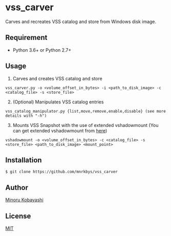 # vss_carver
Carves and recreates VSS catalog and store from Windows disk image.

## Requirement
- Python 3.6+ or Python 2.7+

## Usage
1. Carves and creates VSS catalog and store
```
vss_carver.py -o <volume_offset_in_bytes> -i <path_to_disk_image> -c <catalog_file> -s <store_file>
```
2. (Optional) Manipulates VSS catalog entries
```
vss_catalog_manipulator.py {list,move,remove,enable,disable} (see more details with "-h")
```
3. Mounts VSS Snapshot with the use of extended vshadowmount (You can get extended vshadowmount from [here](https://github.com/mnrkbys/vss_carver/tree/master/extended-libvshadow))
```
vshadowmount -o <volume_offset_in_bytes> -c <catalog_file> -s <store_file> <path_to_disk_image> <mount_point>
```

## Installation
    $ git clone https://github.com/mnrkbys/vss_carver

## Author
[Minoru Kobayashi](https://twitter.com/unkn0wnbit)

## License
[MIT](http://opensource.org/licenses/mit-license.php)
